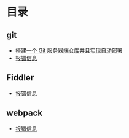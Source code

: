 # 目录
## git

* [搭建一个 Git 服务器端仓库并且实现自动部署](https://github.com/hewq/blog/blob/master/git/%E6%90%AD%E5%BB%BA%E4%B8%80%E4%B8%AAgit%E6%9C%8D%E5%8A%A1%E5%99%A8%E7%AB%AF%E4%BB%93%E5%BA%93%E5%B9%B6%E4%B8%94%E5%AE%9E%E7%8E%B0%E8%87%AA%E5%8A%A8%E9%83%A8%E7%BD%B2.md)
* [报错信息](https://github.com/hewq/blog/blob/master/git/%E6%8A%A5%E9%94%99%E4%BF%A1%E6%81%AF.md)

## Fiddler

- [报错信息](https://github.com/hewq/blog/blob/master/Fiddler/%E6%8A%A5%E9%94%99%E4%BF%A1%E6%81%AF.md)

## webpack

- [报错信息]()
